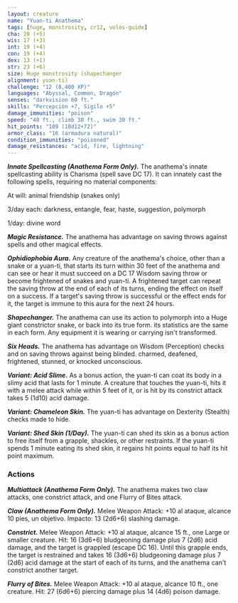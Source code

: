 ```yaml
---
layout: creature
name: "Yuan-ti Anathema"
tags: [huge, monstrosity, cr12, volos-guide]
cha: 20 (+5)
wis: 17 (+3)
int: 19 (+4)
con: 19 (+4)
dex: 13 (+1)
str: 23 (+6)
size: Huge monstrosity (shapechanger
alignment: yuan-ti)
challenge: "12 (8,400 XP)"
languages: "Abyssal, Common, Dragón"
senses: "darkvision 60 ft."
skills: "Percepción +7, Sigilo +5"
damage_immunities: "poison"
speed: "40 ft., climb 30 ft., swim 30 ft."
hit_points: "189 (18d12+72)"
armor_class: "16 (armadura natural)"
condition_immunities: "poisoned"
damage_resistances: "acid, fire, lightning"
---
```


***Innate Spellcasting (Anathema Form Only).*** The anathema's innate spellcasting ability is Charisma (spell save DC 17). It can innately cast the following spells, requiring no material components:

At will: animal friendship (snakes only)

3/day each: darkness, entangle, fear, haste, suggestion, polymorph

1/day: divine word

***Magic Resistance.*** The anathema has advantage on saving throws against spells and other magical effects.

***Ophidiophobia Aura.*** Any creature of the anathema's choice, other than a snake or a yuan-ti, that starts its turn within 30 feet of the anathema and can see or hear it must succeed on a DC 17 Wisdom saving throw or become frightened of snakes and yuan-ti. A frightened target can repeat the saving throw at the end of each of its turns, ending the effect on itself on a success. If a target's saving throw is successful or the effect ends for it, the target is immune to this aura for the next 24 hours.

***Shapechanger.*** The anathema can use its action to polymorph into a Huge giant constrictor snake, or back into its true form. its statistics are the same in each form. Any equipment it is wearing or carrying isn't transformed.

***Six Heads.*** The anathema has advantage on Wisdom (Perception) checks and on saving throws against being blinded. charmed, deafened, frightened, stunned, or knocked unconscious.

***Variant: Acid Slime.*** As a bonus action, the yuan-ti can coat its body in a slimy acid that lasts for 1 minute. A creature that touches the yuan-ti, hits it with a melee attack while within 5 feet of it, or is hit by its constrict attack takes 5 (1d10) acid damage.

***Variant: Chameleon Skin.*** The yuan-ti has advantage on Dexterity (Stealth) checks made to hide.

***Variant: Shed Skin (1/Day).*** The yuan-ti can shed its skin as a bonus action to free itself from a grapple, shackles, or other restraints. If the yuan-ti spends 1 minute eating its shed skin, it regains hit points equal to half its hit point maximum.

### Actions

***Multiattack (Anathema Form Only).*** The anathema makes two claw attacks, one constrict attack, and one Flurry of Bites attack.

***Claw (Anathema Form Only).*** Melee Weapon Attack: +10 al ataque, alcance 10 pies, un objetivo. Impacto: 13 (2d6+6) slashing damage.

***Constrict.*** Melee Weapon Attack: +10 al ataque, alcance 15 ft., one Large or smaller creature. Hit: 16 (3d6+6) bludgeoning damage plus 7 (2d6) acid damage, and the target is grappled (escape DC 16). Until this grapple ends, the target is restrained and takes 16 (3d6+6) bludgeoning damage plus 7 (2d6) acid damage at the start of each of its turns, and the anathema can't constrict another target.

***Flurry of Bites.*** Melee Weapon Attack: +10 al ataque, alcance 10 ft., one creature. Hit: 27 (6d6+6) piercing damage plus 14 (4d6) poison damage.